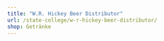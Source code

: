 ```yaml
---
title: "W.R. Hickey Beer Distributor"
url: /state-college/w-r-hickey-beer-distributor/
shop: Getränke
---
```

